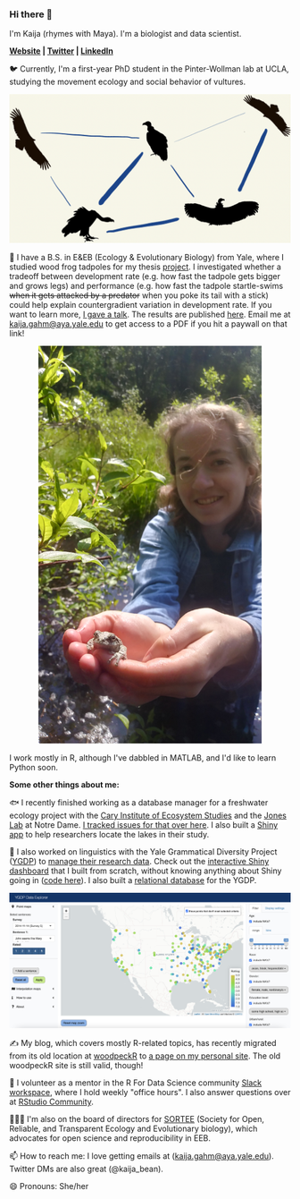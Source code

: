 ### Hi there 👋

I'm Kaija (rhymes with Maya). I'm a biologist and data scientist. 

**[Website](https://kaijagahm.netlify.app/) | [Twitter](https://twitter.com/kaija_bean) | [LinkedIn](https://www.linkedin.com/in/kaija-gahm-205890167/)**

🐦 Currently, I'm a first-year PhD student in the Pinter-Wollman lab at UCLA, studying the movement ecology and social behavior of vultures.

<p align="center">
  <img src="vultureNetwork.png" alt="A social network diagram showing silhouettes of Griffon Vultures connected by edges of varying thicknesses." width="700"/>
</p>

🐸 I have a B.S. in E&EB (Ecology & Evolutionary Biology) from Yale, where I studied wood frog tadpoles for my thesis [project](https://github.com/kaijagahm/BurstSpeed). I investigated whether a tradeoff between development rate (e.g. how fast the tadpole gets bigger and grows legs) and performance (e.g. how fast the tadpole startle-swims ~~when it gets attacked by a predator~~ when you poke its tail with a stick) could help explain countergradient variation in development rate. If you want to learn more, [I gave a talk](https://drive.google.com/file/d/1CxEaJEx65V1qLG2tahUCO8qabylamchG/view?usp=sharing). The results are published [here](https://onlinelibrary.wiley.com/doi/abs/10.1002/jez.2434). Email me at kaija.gahm@aya.yale.edu to get access to a PDF if you hit a paywall on that link!

<p align="center">
  <img src="holdingFrog.jpg" alt="Me, holding a frog during fieldwork for my B.S. thesis. This isn't a wood frog, but it's still cute!" width="400"/>
</p>

I work mostly in R, although I've dabbled in MATLAB, and I'd like to learn Python soon. 

**Some other things about me:**

🐟  I recently finished working as a database manager for a freshwater ecology project with the [Cary Institute of Ecosystem Studies](https://www.caryinstitute.org/) and the [Jones Lab](https://www3.nd.edu/~sjones20/) at Notre Dame. [I tracked issues for that over here](https://github.com/MFEh2o/db/issues). I also built a [Shiny app](https://joneslabnd.shinyapps.io/lakeLatLongFinder/) to help researchers locate the lakes in their study.

💬  I also worked on linguistics with the Yale Grammatical Diversity Project ([YGDP](https://ygdp.yale.edu/)) to [manage their research data](https://github.com/kaijagahm?tab=projects). Check out the [interactive Shiny dashboard](https://ygdp.shinyapps.io/ygdpDashboard/) that I built from scratch, without knowing anything about Shiny going in ([code here](https://github.com/kaijagahm/ygdpDashboard)). I also built a [relational database](https://github.com/kaijagahm/ygdpDB) for the YGDP.


<p align="center">
  <img src="ygdpDashboard.png" alt="A screenshot of the front page of the YGDP Dashboard I built in Shiny." width="700"/>
</p>

✍️  My blog, which covers mostly R-related topics, has recently migrated from its old location at [woodpeckR](https://thewoodpeckr.wordpress.com/) to [a page on my personal site](https://kaijagahm.netlify.app/blog.html). The old woodpeckR site is still valid, though!

🤝 I volunteer as a mentor in the R For Data Science community [Slack workspace](r4ds.io/join), where I hold weekly "office hours". I also answer questions over at [RStudio Community](https://community.rstudio.com/u/kaijabean/activity/replies). 

🧑‍🤝‍🧑 I'm also on the board of directors for [SORTEE](sortee.org) (Society for Open, Reliable, and Transparent Ecology and Evolutionary biology), which advocates for open science and reproducibility in EEB.

📫  How to reach me: I love getting emails at (kaija.gahm@aya.yale.edu). Twitter DMs are also great (@kaija_bean). 

😄  Pronouns: She/her

